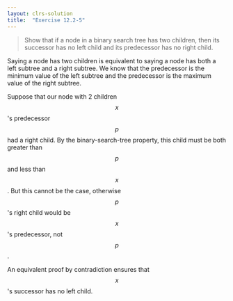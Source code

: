 ```yaml
---
layout: clrs-solution
title:  "Exercise 12.2-5"
---
```

>Show that if a node in a binary search tree has two children, then its successor has no left child and its predecessor has no right child.

Saying a node has two children is equivalent to saying a node has both a left subtree and a right subtree. We know that the predecessor is the minimum value of the left subtree and the predecessor is the maximum value of the right subtree.

Suppose that our node with 2 children $$x$$'s predecessor $$p$$ had a right child. By the binary-search-tree property, this child must be both greater than $$p$$ and less than $$x$$. But this cannot be the case, otherwise $$p$$'s right child would be $$x$$'s predecessor, not $$p$$.

An equivalent proof by contradiction ensures that $$x$$'s successor has no left child.